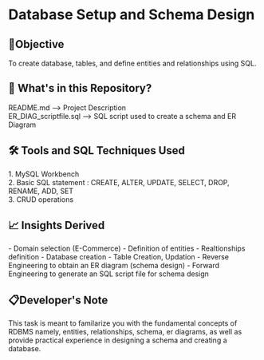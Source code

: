 <h1>Database Setup and Schema Design</h1>

<h2>📌Objective</h2>
To create database, tables, and define entities and relationships using SQL.


<h2> 📁 What's in this Repository? </h2>
README.md --> Project Description <br>
ER_DIAG_scriptfile.sql --> SQL script used to create a schema and ER Diagram

<h2>🛠️ Tools and SQL Techniques Used</h2>
1. MySQL Workbench <br>
2. Basic SQL statement : CREATE, ALTER, UPDATE, SELECT, DROP, RENAME, ADD, SET<br>
3. CRUD operations

<h2> 📈 Insights Derived </h2>
- Domain selection (E-Commerce)
- Definition of entities 
- Realtionships definition
- Database creation
- Table Creation, Updation
- Reverse Engineering to obtain an ER diagram (schema design)
- Forward Engineering to generate an SQL script file for schema design

<h2> 📋Developer's Note</h2>
This task is meant to familarize you with the fundamental concepts of RDBMS namely, entities, relationships, schema, er diagrams, as well as provide practical experience in designing a schema and creating a database.
